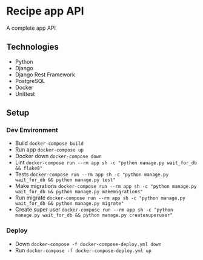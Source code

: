 # Recipe app API

A complete app API

## Technologies

- Python
- Django
- Django Rest Framework
- PostgreSQL
- Docker
- Unittest

## Setup

### Dev Environment

- Build `docker-compose build`
- Run app `docker-compose up`
- Docker down `docker-compose down`
- Lint `docker-compose run --rm app sh -c "python manage.py wait_for_db && flake8"`
- Tests `docker-compose run --rm app sh -c "python manage.py wait_for_db && python manage.py test"`
- Make migrations `docker-compose run --rm app sh -c "python manage.py wait_for_db && python manage.py makemigrations"`
- Run migrate `docker-compose run --rm app sh -c "python manage.py wait_for_db && python manage.py migrate"`
- Create super user `docker-compose run --rm app sh -c "python manage.py wait_for_db && python manage.py createsuperuser"`

### Deploy

- Down `docker-compose -f docker-compose-deploy.yml down`
- Run `docker-compose -f docker-compose-deploy.yml up`
